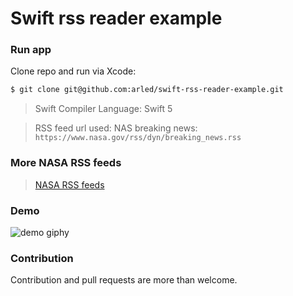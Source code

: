# Swift rss reader example

### Run app

Clone repo and run via Xcode:

```sh
$ git clone git@github.com:arled/swift-rss-reader-example.git
```

> Swift Compiler Language: Swift 5

> RSS feed url used: NAS breaking news: `https://www.nasa.gov/rss/dyn/breaking_news.rss`

### More NASA RSS feeds

> [NASA RSS feeds](https://www.nasa.gov/content/nasa-rss-feeds)

### Demo

![demo giphy](https://media.giphy.com/media/Sd8h5urla8yQ3Iplu7/giphy.gif)

### Contribution

Contribution and pull requests are more than welcome.
